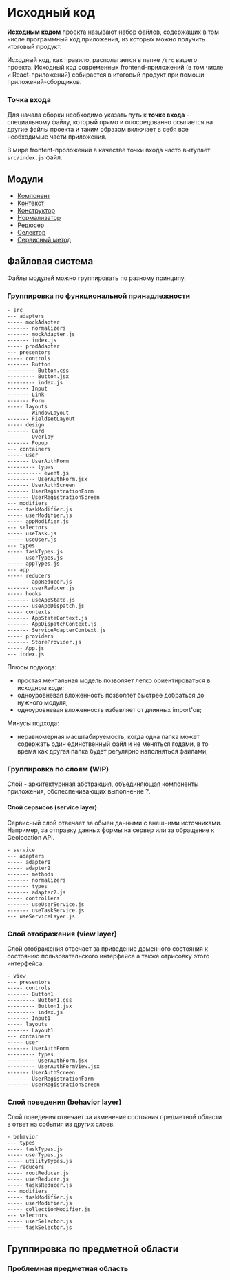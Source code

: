 # Исходный код

**Исходным кодом** проекта называют набор файлов, содержащих в том числе программный код приложения, из которых можно получить итоговый продукт.

Исходный код, как правило, располагается в папке `/src` вашего проекта. Исходный код современных frontend-приложений (в том числе и React-приложений) собирается в итоговый продукт при помощи приложений-сборщиков. 

### Точка входа

Для начала сборки необходимо указать путь к **точке входа** - специальному файлу, который прямо и опосредованно ссылается на другие файлы проекта и таким образом включает в себя все необходимые части приложения.

В мире frontent-проложений в качестве точки входа часто вытупает `src/index.js` файл.

## Модули

- [Компонент](./исходный-код/компонент.md)
- [Контекст](./исходный-код/контекст.md)
- [Конструктор](./исходный-код/конструктор.md)
- [Нормализатор](./исходный-код/нормализатор.md)
- [Редюсер](./исходный-код/редюсер.md)
- [Селектор](./исходный-код/селектор.md)
- [Сервисный метод](./исходный-код/сервисный-метод.md)

## Файловая система

Файлы модулей можно группировать по разному принципу.

### Группировка по функциональной принадлежности

```
- src
--- adapters
----- mockAdapter
------- normalizers
------- mockAdapter.js
------- index.js
----- prodAdapter
--- presentors
----- controls
------- Button
--------- Button.css
--------- Button.jsx
--------- index.js
------- Input
------- Link
------- Form
----- layouts
------- WindowLayout
------- FieldsetLayout
----- design
------- Card
------- Overlay
------- Popup
--- containers
----- user
------- UserAuthForm
--------- types
----------- event.js
--------- UserAuthForm.jsx
------- UserAuthScreen
------- UserRegistrationForm
------- UserRegistrationScreen
--- modifiers
----- taskModifier.js
----- userModifier.js
----- appModifier.js
--- selectors
----- useTask.js
----- useUser.js
--- types
----- taskTypes.js
----- userTypes.js
----- appTypes.js
--- app
----- reducers
------- appReducer.js
------- userReducer.js
----- hooks
------- useAppState.js
------- useAppDispatch.js
----- contexts
------- AppStateContext.js
------- AppDispatchContext.js
------- ServiceAdapterContext.js
----- providers
------- StoreProvider.js
----- App.js
--- index.js
```

Плюсы подхода:
- простая ментальная модель позволяет легко ориентироваться в исходном коде;
- одноуровневая вложенность позволяет быстрее добраться до нужного модуля;
- одноуровневая вложенность избавляет от длинных import'ов;

Минусы подхода:
- неравномерная масштабируемость, когда одна папка может содержать один единственный файл и не меняться годами, в то время как другая папка будет регулярно наполняться файлами;

### Группировка по слоям (WIP)

Слой - архитектурнная абстракция, объединяющая компоненты приложения, обспеспечивающих выполнение ?.

#### Слой сервисов (service layer)

Сервисный слой отвечает за обмен данными с внешними источниками. Например, за отправку данных формы на сервер или за обращение к Geolocation API.

```
- service
--- adapters
----- adapter1
----- adapter2
------- methods
------- normalizers
------- types
------- adapter2.js
----- controllers
------- useUserService.js
------- useTaskService.js
--- useServiceLayer.js
```

### Слой отображения (view layer)

Слой отображения отвечает за приведение доменного состояния к состоянию пользовательского интерфейса а также отрисовку этого интерфейса.

```
- view
--- presentors
----- controls
------- Button1
--------- Button1.css
--------- Button1.jsx
--------- index.js
------- Input1
----- layouts
------- Layout1
--- containers
----- user
------- UserAuthForm
--------- types
--------- UserAuthForm.jsx
--------- UserAuthFormView.jsx
------- UserAuthScreen
------- UserRegistrationForm
------- UserRegistrationScreen
```

### Слой поведения (behavior layer)

Слой поведения отвечает за изменение состояния предметной области в ответ на события из других слоев.

```
- behavior
--- types
----- taskTypes.js
----- userTypes.js
----- utilityTypes.js
--- reducers
----- rootReducer.js
----- userReducer.js
----- tasksReducer.js
--- modifiers
----- taskModifier.js
----- userModifier.js
----- collectionModifier.js
--- selectors
----- userSelector.js
----- taskSelector.js
```

## Группировка по предметной области

### Проблемная предметная область